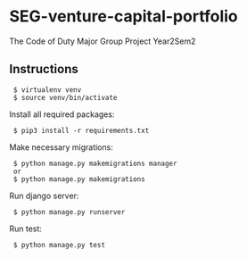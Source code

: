 # SEG-venture-capital-portfolio
The Code of Duty Major Group Project Year2Sem2

## Instructions

```
 $ virtualenv venv
 $ source venv/bin/activate
```

Install all required packages:

```
 $ pip3 install -r requirements.txt
```

Make necessary migrations:
```
 $ python manage.py makemigrations manager
 or
 $ python manage.py makemigrations
```

Run django server:
```
 $ python manage.py runserver
```

Run test:
```
 $ python manage.py test
```
